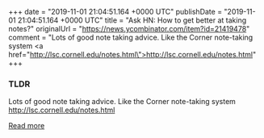 +++
date = "2019-11-01 21:04:51.164 +0000 UTC"
publishDate = "2019-11-01 21:04:51.164 +0000 UTC"
title = "Ask HN: How to get better at taking notes?"
originalUrl = "https://news.ycombinator.com/item?id=21419478"
comment = "Lots of good note taking advice. Like the Corner note-taking system <a href=\"http://lsc.cornell.edu/notes.html\">http://lsc.cornell.edu/notes.html</a>"
+++

### TLDR

Lots of good note taking advice. Like the Corner note-taking system <a href="http://lsc.cornell.edu/notes.html">http://lsc.cornell.edu/notes.html</a>

[Read more](https://news.ycombinator.com/item?id=21419478)
